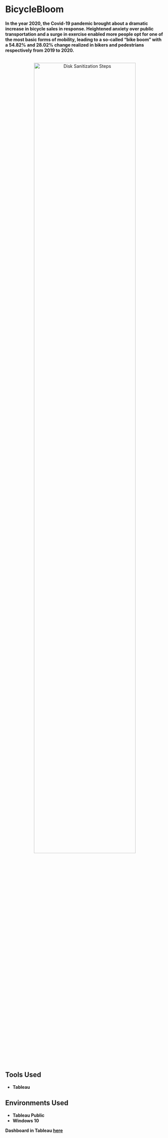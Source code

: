 # BicycleBloom

<b>In the year 2020, the Covid-19 pandemic brought about a dramatic increase in bicycle sales in response. Heightened anxiety over public transportation and a surge in exercise enabled more people opt for one of the most basic forms of mobility, leading to a so-called “bike boom” with a 54.82% and 28.02% change realized in bikers and pedestrians respectively from 2019 to 2020.</b>

<p align="center">
 <br/>
<img src="https://i.imgur.com/DLtI8du.png" height="80%" width="80%" alt="Disk Sanitization Steps"/>
<br />
<br />
  <br/>

<h2>Tools Used</h2>

- <b>Tableau</b>
 


<h2>Environments Used </h2>

- <b>Tableau Public</b> 
- <b>Windows 10</b> 

<b>Dashboard in Tableau [here](https://public.tableau.com/app/profile/priscilla.annor.gyamfi/viz/THEGREATBICYCLEBOOMOF2020_16638183730150/Dashboard1)
</b>
